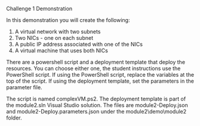 Challenge 1 Demonstration

In this demonstration you will create the following:
1. A virtual network with two subnets
2. Two NICs - one on each subnet
3. A public IP address associated with one of the NICs
4. A virtual machine that uses both NICs

There are a powershell script and a deployment template that deploy the resources.  You can choose either one, the student instructions use the PowerShell script.  If using the PowerShell script, replace the variables at the top of the script.  If using the deployment template, set the parameters in the parameter file.

The script is named complexVM.ps2.
The deployment template is part of the module2.sln Visual Studio solution. The files are module2-Deploy.json and module2-Deploy.parameters.json under the module2\demo\module2 folder.
